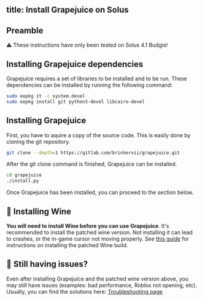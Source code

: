 title: Install Grapejuice on Solus
---
## Preamble

⚠ These instructions have only been tested on Solus 4.1 Budgie!

## Installing Grapejuice dependencies

Grapejuice requires a set of libraries to be installed and to be run. These dependencies can be installed by running the
following command:

```sh
sudo eopkg it -c system.devel
sudo eopkg install git python3-devel libcairo-devel
```

## Installing Grapejuice

First, you have to aquire a copy of the source code. This is easily done by cloning the git repository.

```sh
git clone --depth=1 https://gitlab.com/brinkervii/grapejuice.git
```

After the git clone command is finished, Grapejuice can be installed.

```sh
cd grapejuice
./install.py
```

Once Grapejuice has been installed, you can proceed to the section below.

## 🍷 Installing Wine

**You will need to install Wine before you can use Grapejuice**.
It's recommended to install the patched wine version. Not installing it can lead to crashes, or the in-game cursor not moving properly.
See [this guide](../Guides/Installing-Wine) for instructions on installing the patched Wine build.

## 🤔 Still having issues?

Even after installing Grapejuice and the patched wine version above, you may still have issues (examples: bad performance, Roblox not opening, etc). Usually, you can find the solutions here: [Troubleshooting page](../Troubleshooting)
